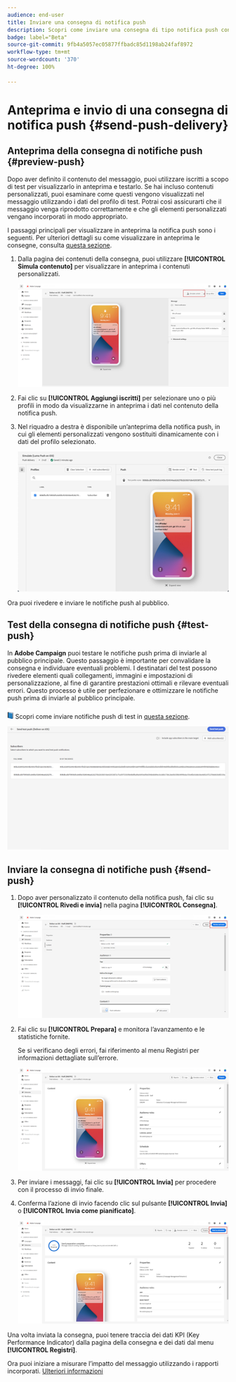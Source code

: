 ```yaml
---
audience: end-user
title: Inviare una consegna di notifica push
description: Scopri come inviare una consegna di tipo notifica push con Adobe Campaign Web
badge: label="Beta"
source-git-commit: 9fb4a5057ec05877ffbadc85d1198ab24faf8972
workflow-type: tm+mt
source-wordcount: '370'
ht-degree: 100%

---
```


# Anteprima e invio di una consegna di notifica push {#send-push-delivery}

## Anteprima della consegna di notifiche push {#preview-push}

Dopo aver definito il contenuto del messaggio, puoi utilizzare iscritti a scopo di test per visualizzarlo in anteprima e testarlo. Se hai incluso contenuti personalizzati, puoi esaminare come questi vengono visualizzati nel messaggio utilizzando i dati del profilo di test. Potrai così assicurarti che il messaggio venga riprodotto correttamente e che gli elementi personalizzati vengano incorporati in modo appropriato.

I passaggi principali per visualizzare in anteprima la notifica push sono i seguenti. Per ulteriori dettagli su come visualizzare in anteprima le consegne, consulta [questa sezione](../preview-test/preview-content.md).

1. Dalla pagina dei contenuti della consegna, puoi utilizzare **[!UICONTROL Simula contenuto]** per visualizzare in anteprima i contenuti personalizzati.

   ![](assets/push_send_1.png)

1. Fai clic su **[!UICONTROL Aggiungi iscritti]** per selezionare uno o più profili in modo da visualizzarne in anteprima i dati nel contenuto della notifica push.


   <!--Once your test subscribers are selected, click **[!UICONTROL Select]**.
    ![](assets/push_send_5.png)-->

1. Nel riquadro a destra è disponibile un’anteprima della notifica push, in cui gli elementi personalizzati vengono sostituiti dinamicamente con i dati del profilo selezionato.

   ![](assets/push_send_7.png)

Ora puoi rivedere e inviare le notifiche push al pubblico.

## Test della consegna di notifiche push {#test-push}

In **Adobe Campaign** puoi testare le notifiche push prima di inviarle al pubblico principale. Questo passaggio è importante per convalidare la consegna e individuare eventuali problemi.
I destinatari del test possono rivedere elementi quali collegamenti, immagini e impostazioni di personalizzazione, al fine di garantire prestazioni ottimali e rilevare eventuali errori. Questo processo è utile per perfezionare e ottimizzare le notifiche push prima di inviarle al pubblico principale.

![](../assets/do-not-localize/book.png) Scopri come inviare notifiche push di test in [questa sezione](../preview-test/test-deliveries.md#subscribers).

![](assets/push_send_6.png)

## Inviare la consegna di notifiche push {#send-push}

1. Dopo aver personalizzato il contenuto della notifica push, fai clic su **[!UICONTROL Rivedi e invia]** nella pagina **[!UICONTROL Consegna]**.

   ![](assets/push_send_2.png)

1. Fai clic su **[!UICONTROL Prepara]** e monitora l’avanzamento e le statistiche fornite.

   Se si verificano degli errori, fai riferimento al menu Registri per informazioni dettagliate sull’errore.

   ![](assets/push_send_3.png)

1. Per inviare i messaggi, fai clic su **[!UICONTROL Invia]** per procedere con il processo di invio finale.

1. Conferma l’azione di invio facendo clic sul pulsante **[!UICONTROL Invia]** o **[!UICONTROL Invia come pianificato]**.

   ![](assets/push_send_4.png)

Una volta inviata la consegna, puoi tenere traccia dei dati KPI (Key Performance Indicator) dalla pagina della consegna e dei dati dal menu **[!UICONTROL Registri]**.

Ora puoi iniziare a misurare l’impatto del messaggio utilizzando i rapporti incorporati. [Ulteriori informazioni](../reporting/push-report.md)
